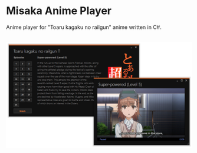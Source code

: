 # Misaka Anime Player
Anime player for "Toaru kagaku no railgun" anime written in C#.

<p align="center">
    <br>
    <img src="img.PNG" width="700">
</p>
